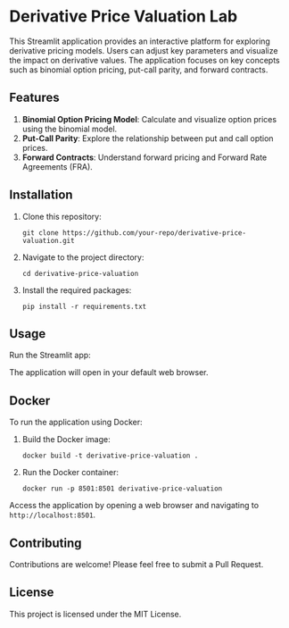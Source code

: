 
# Derivative Price Valuation Lab

This Streamlit application provides an interactive platform for exploring derivative pricing models. Users can adjust key parameters and visualize the impact on derivative values. The application focuses on key concepts such as binomial option pricing, put-call parity, and forward contracts.

## Features

1. **Binomial Option Pricing Model**: Calculate and visualize option prices using the binomial model.
2. **Put-Call Parity**: Explore the relationship between put and call option prices.
3. **Forward Contracts**: Understand forward pricing and Forward Rate Agreements (FRA).

## Installation

1. Clone this repository:
   ```
   git clone https://github.com/your-repo/derivative-price-valuation.git
   ```

2. Navigate to the project directory:
   ```
   cd derivative-price-valuation
   ```

3. Install the required packages:
   ```
   pip install -r requirements.txt
   ```

## Usage

Run the Streamlit app:

The application will open in your default web browser.

## Docker

To run the application using Docker:

1. Build the Docker image:
   ```
   docker build -t derivative-price-valuation .
   ```

2. Run the Docker container:
   ```
   docker run -p 8501:8501 derivative-price-valuation
   ```

Access the application by opening a web browser and navigating to `http://localhost:8501`.

## Contributing

Contributions are welcome! Please feel free to submit a Pull Request.

## License

This project is licensed under the MIT License.
